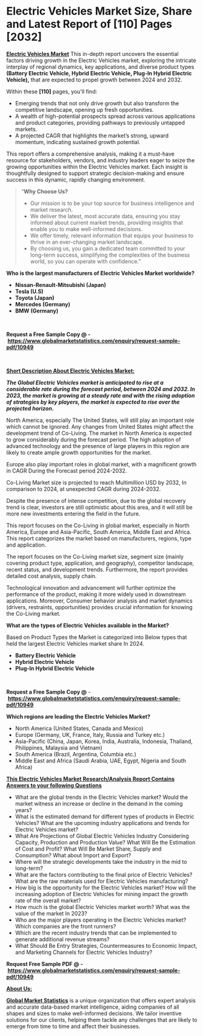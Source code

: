 <h1>Electric Vehicles Market Size, Share and Latest Report of [110] Pages [2032]</h1>
<p><a href="https://www.globalmarketstatistics.com/market-reports/electric-vehicles-market-10949"><strong>Electric Vehicles Market</strong></a> This in-depth report uncovers the essential factors driving growth in the Electric Vehicles market, exploring the intricate interplay of regional dynamics, key applications, and diverse product types <strong>(Battery Electric Vehicle, Hybrid Electric Vehicle, Plug-In Hybrid Electric Vehicle),</strong> that are expected to propel growth between 2024 and 2032.</p>
<p>Within these <strong>[110]</strong> pages, you'll find:</p>
<ul>
<li>Emerging trends that not only drive growth but also transform the competitive landscape, opening up fresh opportunities.</li>
<li>A wealth of high-potential prospects spread across various applications and product categories, providing pathways to previously untapped markets.</li>
<li>A projected CAGR that highlights the market&rsquo;s strong, upward momentum, indicating sustained growth potential.</li>
</ul>
<p>This report offers a comprehensive analysis, making it a must-have resource for stakeholders, vendors, and industry leaders eager to seize the growing opportunities within the Electric Vehicles market. Each insight is thoughtfully designed to support strategic decision-making and ensure success in this dynamic, rapidly changing environment.</p>
<blockquote class="">
<p>&ldquo;<strong>Why Choose Us? </strong></p>
<ul>
<li>Our mission is to be your top source for business intelligence and market research.</li>
<li>We deliver the latest, most accurate data, ensuring you stay informed about current market trends, providing insights that enable you to make well-informed decisions.</li>
<li>We offer timely, relevant information that equips your business to thrive in an ever-changing market landscape.</li>
<li>By choosing us, you gain a dedicated team committed to your long-term success, simplifying the complexities of the business world, so you can operate with confidence.&rdquo;</li>
</ul>
</blockquote>
<p><strong>Who is the largest manufacturers of Electric Vehicles Market worldwide?</strong></p>
<ul>
<li><strong>Nissan-Renault-Mitsubishi (Japan)</strong></li>
<li><strong>Tesla (U.S)</strong></li>
<li><strong>Toyota (Japan)</strong></li>
<li><strong>Mercedes (Germany)</strong></li>
<li><strong>BMW (Germany)</strong></li>
</ul>
<p>&nbsp;</p>
<p><strong>Request a Free Sample Copy @ -&nbsp;</strong><a href="https://www.globalmarketstatistics.com/enquiry/request-sample-pdf/10949"><strong>https://www.globalmarketstatistics.com/enquiry/request-sample-pdf/10949</strong></a></p>
<p>&nbsp;</p>
<p><strong><u>Short Description About Electric Vehicles Market:</u></strong></p>
<p><strong><em>The Global Electric Vehicles market is anticipated to rise at a considerable rate during the forecast period, between 2024 and 2032. In 2023, the market is growing at a steady rate and with the rising adoption of strategies by key players, the market is expected to rise over the projected horizon.</em></strong></p>
<p>North America, especially The United States, will still play an important role which cannot be ignored. Any changes from United States might affect the development trend of Co-Living. The market in North America is expected to grow considerably during the forecast period. The high adoption of advanced technology and the presence of large players in this region are likely to create ample growth opportunities for the market.</p>
<p>Europe also play important roles in global market, with a magnificent growth in CAGR During the Forecast period 2024-2032.</p>
<p>Co-Living Market size is projected to reach Multimillion USD by 2032, In comparison to 2024, at unexpected CAGR during 2024-2032.</p>
<p>Despite the presence of intense competition, due to the global recovery trend is clear, investors are still optimistic about this area, and it will still be more new investments entering the field in the future.</p>
<p>This report focuses on the Co-Living in global market, especially in North America, Europe and Asia-Pacific, South America, Middle East and Africa. This report categorizes the market based on manufacturers, regions, type and application.</p>
<p>The report focuses on the Co-Living market size, segment size (mainly covering product type, application, and geography), competitor landscape, recent status, and development trends. Furthermore, the report provides detailed cost analysis, supply chain.</p>
<p>Technological innovation and advancement will further optimize the performance of the product, making it more widely used in downstream applications. Moreover, Consumer behavior analysis and market dynamics (drivers, restraints, opportunities) provides crucial information for knowing the Co-Living market.</p>
<p><strong>What are the types of Electric Vehicles available in the Market?</strong></p>
<p>Based on Product Types the Market is categorized into Below types that held the largest Electric Vehicles market share In 2024.</p>
<ul>
<li><strong>Battery Electric Vehicle</strong></li>
<li><strong>Hybrid Electric Vehicle</strong></li>
<li><strong>Plug-In Hybrid Electric Vehicle</strong></li>
</ul>
<p>&nbsp;</p>
<p><strong>Request a Free Sample Copy @</strong>&nbsp;-&nbsp;<a href="https://www.globalmarketstatistics.com/enquiry/request-sample-pdf/10949"><strong>https://www.globalmarketstatistics.com/enquiry/request-sample-pdf/10949</strong></a></p>
<p><strong>Which regions are leading the Electric Vehicles Market?</strong></p>
<ul>
<li>North America (United States, Canada and Mexico)</li>
<li>Europe (Germany, UK, France, Italy, Russia and Turkey etc.)</li>
<li>Asia-Pacific (China, Japan, Korea, India, Australia, Indonesia, Thailand, Philippines, Malaysia and Vietnam)</li>
<li>South America (Brazil, Argentina, Columbia etc.)</li>
<li>Middle East and Africa (Saudi Arabia, UAE, Egypt, Nigeria and South Africa)</li>
</ul>
<p><strong><u>This Electric Vehicles Market Research/Analysis Report Contains Answers to your following Questions</u></strong></p>
<ul>
<li>What are the global trends in the Electric Vehicles market? Would the market witness an increase or decline in the demand in the coming years?</li>
<li>What is the estimated demand for different types of products in Electric Vehicles? What are the upcoming industry applications and trends for Electric Vehicles market?</li>
<li>What Are Projections of Global Electric Vehicles Industry Considering Capacity, Production and Production Value? What Will Be the Estimation of Cost and Profit? What Will Be Market Share, Supply and Consumption? What about Import and Export?</li>
<li>Where will the strategic developments take the industry in the mid to long-term?</li>
<li>What are the factors contributing to the final price of Electric Vehicles? What are the raw materials used for Electric Vehicles manufacturing?</li>
<li>How big is the opportunity for the Electric Vehicles market? How will the increasing adoption of Electric Vehicles for mining impact the growth rate of the overall market?</li>
<li>How much is the global Electric Vehicles market worth? What was the value of the market In 2023?</li>
<li>Who are the major players operating in the Electric Vehicles market? Which companies are the front runners?</li>
<li>Which are the recent industry trends that can be implemented to generate additional revenue streams?</li>
<li>What Should Be Entry Strategies, Countermeasures to Economic Impact, and Marketing Channels for Electric Vehicles Industry?</li>
</ul>
<p><strong>Request Free Sample PDF @ -&nbsp;</strong><a href="https://www.globalmarketstatistics.com/enquiry/request-sample-pdf/10949"><strong>https://www.globalmarketstatistics.com/enquiry/request-sample-pdf/10949</strong></a></p>
<p><strong><u>About Us:</u></strong></p>
<p><a href="https://www.globalmarketstatistics.com/"><strong>Global Market Statistics</strong></a>&nbsp;is a unique organization that offers expert analysis and accurate data-based market intelligence, aiding companies of all shapes and sizes to make well-informed decisions. We tailor inventive solutions for our clients, helping them tackle any challenges that are likely to emerge from time to time and affect their businesses.</p>